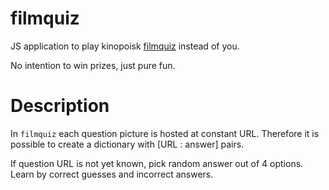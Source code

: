 # filmquiz
JS application to play kinopoisk [filmquiz](https://www.kinopoisk.ru/special/filmquiz/) instead of you.

No intention to win prizes, just pure fun.

# Description

In `filmquiz` each question picture is hosted at constant URL. Therefore it is possible to create a dictionary with [URL : answer] pairs.

If question URL is not yet known, pick random answer out of 4 options. Learn by correct guesses and incorrect answers.

